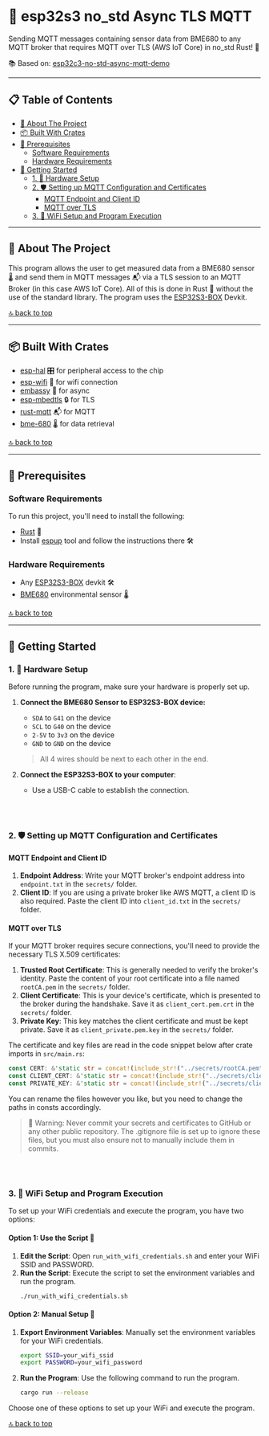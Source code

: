 # 📡 esp32s3 no_std Async TLS MQTT 

Sending MQTT messages containing sensor data from BME680 to any MQTT broker that requires MQTT over TLS (AWS IoT Core) in no_std Rust! 🦀

📚 Based on: [esp32c3-no-std-async-mqtt-demo](https://github.com/JurajSadel/esp32c3-no-std-async-mqtt-demo)

---

## 📋 Table of Contents

- [🎯 About The Project](#-about-the-project)
- [📦 Built With Crates](#-built-with-crates)
- [🔧 Prerequisites](#-prerequisites)
  - [Software Requirements](#software-requirements)
  - [Hardware Requirements](#hardware-requirements)
- [🚀 Getting Started](#-getting-started)
  - [1. 🔌 Hardware Setup](#1--hardware-setup)
  - [2. 🛡️ Setting up MQTT Configuration and Certificates](#setting-up-mqtt)
    - [MQTT Endpoint and Client ID](#mqtt-endpoint-and-client-id)
    - [MQTT over TLS](#mqtt-over-tls)
  - [3. 📶 WiFi Setup and Program Execution](#3--wifi-setup-and-program-execution)

---

## 🎯 About The Project

This program allows the user to get measured data from a BME680 sensor 🌡 and send them in MQTT messages 📬 via a TLS session to an MQTT Broker (in this case AWS IoT Core). All of this is done in Rust 🦀 without the use of the standard library. The program uses the [ESP32S3-BOX](https://github.com/espressif/esp-box/blob/master/docs/hardware_overview/esp32_s3_box/hardware_overview_for_box.md) Devkit.

[🔝 back to top](#-table-of-contents)

---

## 📦 Built With Crates

- [esp-hal](https://github.com/esp-rs/esp-hal) 🎛️ for peripheral access to the chip
- [esp-wifi](https://github.com/esp-rs/esp-wifi) 📶 for wifi connection
- [embassy](https://github.com/embassy-rs/embassy) 🔄 for async
- [esp-mbedtls](https://github.com/esp-rs/esp-mbedtls) 🔒 for TLS
- [rust-mqtt](https://github.com/obabec/rust-mqtt) 📬 for MQTT
- [bme-680](https://github.com/marcelbuesing/bme680) 🌡 for data retrieval

[🔝 back to top](#-table-of-contents)

---

## 🔧 Prerequisites

### Software Requirements

To run this project, you'll need to install the following:

- [Rust](https://rustup.rs) 🦀
- Install [espup](https://github.com/esp-rs/espup) tool and follow the instructions there 🛠

### Hardware Requirements

- Any [ESP32S3-BOX](https://github.com/espressif/esp-box/tree/master) devkit 🛠
- [BME680](https://www.bosch-sensortec.com/products/environmental-sensors/gas-sensors/bme680) environmental sensor 🌡

[🔝 back to top](#-table-of-contents)

---

## 🚀 Getting Started

### 1. 🔌 Hardware Setup

Before running the program, make sure your hardware is properly set up.

1. **Connect the BME680 Sensor to ESP32S3-BOX device:**
   - `SDA` to `G41` on the device
   - `SCL` to `G40` on the device
   - `2-5V` to `3v3` on the device
   - `GND` to `GND` on the device
   > All 4 wires should be next to each other in the end.
   
2. **Connect the ESP32S3-BOX to your computer**:
   - Use a USB-C cable to establish the connection.

<br>
<br>

<a name="setting-up-mqtt"></a>
### 2. 🛡️ Setting up MQTT Configuration and Certificates

#### MQTT Endpoint and Client ID

1. **Endpoint Address**: Write your MQTT broker's endpoint address into `endpoint.txt` in the `secrets/` folder.
2. **Client ID**: If you are using a private broker like AWS MQTT, a client ID is also required. Paste the client ID into `client_id.txt` in the `secrets/` folder.

#### MQTT over TLS

If your MQTT broker requires secure connections, you'll need to provide the necessary TLS X.509 certificates:

1. **Trusted Root Certificate**: This is generally needed to verify the broker's identity. Paste the content of your root certificate into a file named `rootCA.pem` in the `secrets/` folder.
2. **Client Certificate**: This is your device's certificate, which is presented to the broker during the handshake. Save it as `client_cert.pem.crt` in the `secrets/` folder.
3. **Private Key**: This key matches the client certificate and must be kept private. Save it as `client_private.pem.key` in the `secrets/` folder.

The certificate and key files are read in the code snippet below after crate imports in `src/main.rs`:

```rust
const CERT: &'static str = concat!(include_str!("../secrets/rootCA.pem"), "\0");
const CLIENT_CERT: &'static str = concat!(include_str!("../secrets/client_cert.pem.crt"), "\0");
const PRIVATE_KEY: &'static str = concat!(include_str!("../secrets/client_private.pem.key"), "\0");
```

You can rename the files however you like, but you need to change the paths in consts accordingly.
> 🚨 Warning: Never commit your secrets and certificates to GitHub or any other public repository. The .gitignore file is set up to ignore these files, but you must also ensure not to manually include them in commits.

<br>
<br>

### 3. 📶 WiFi Setup and Program Execution

To set up your WiFi credentials and execute the program, you have two options:

#### Option 1: Use the Script 📜

1. **Edit the Script**: Open `run_with_wifi_credentials.sh` and enter your WiFi SSID and PASSWORD.
2. **Run the Script**: Execute the script to set the environment variables and run the program.
    ```bash
    ./run_with_wifi_credentials.sh
    ```

#### Option 2: Manual Setup 🤖

1. **Export Environment Variables**: Manually set the environment variables for your WiFi credentials.
    ```bash
    export SSID=your_wifi_ssid
    export PASSWORD=your_wifi_password
    ```
2. **Run the Program**: Use the following command to run the program.
    ```bash
    cargo run --release
    ```

Choose one of these options to set up your WiFi and execute the program.

[🔝 back to top](#-table-of-contents)
